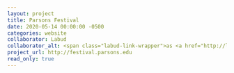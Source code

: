 ```yaml
---
layout: project
title: Parsons Festival
date: 2020-05-14 00:00:00 -0500
categories: website
collaborator: Labud
collaborator_alt: <span class="labud-link-wrapper">as <a href="http://labud.nyc">Labud</a></span>
project_url: http://festival.parsons.edu
read_only: true
---
```

